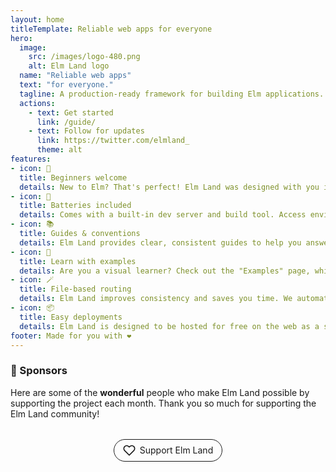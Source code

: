 ```yaml
---
layout: home
titleTemplate: Reliable web apps for everyone
hero:
  image: 
    src: /images/logo-480.png
    alt: Elm Land logo
  name: "Reliable web apps"
  text: "for everyone."
  tagline: A production-ready framework for building Elm applications. Build your next app with confidence, step by step.
  actions: 
    - text: Get started
      link: /guide/
    - text: Follow for updates
      link: https://twitter.com/elmland_
      theme: alt
features:
- icon: 🌱
  title: Beginners welcome
  details: New to Elm? That's perfect! Elm Land was designed with you in mind. Our guides are here to make you productive, fast!
- icon: 🔋
  title: Batteries included
  details: Comes with a built-in dev server and build tool. Access environment variables, easily work with NPM, TypeScript, add CSS files, and more!
- icon: 📚
  title: Guides & conventions
  details: Elm Land provides clear, consistent guides to help you answer common questions folks have when scaling their apps. You'll be able to leverage years of Elm best practices.
- icon: 🎨
  title: Learn with examples
  details: Are you a visual learner? Check out the "Examples" page, which shows official Elm Land examples alongside real world apps.
- icon: 🪄
  title: File-based routing
  details: Elm Land improves consistency and saves you time. We automatically connect your pages to URLs, using a simple file-naming convention.
- icon: 📦
  title: Easy deployments
  details: Elm Land is designed to be hosted for free on the web as a single-page application. Visit our guides on how to deploy your app with Netlify or Vercel.
footer: Made for you with ❤️
---
```


<script setup>
import { VPTeamMembers } from 'vitepress/theme'

const members = [
  {
    avatar: 'https://www.github.com/dbj.png',
    name: 'Dirk Johnson',
    title: '@dbj',
    links: [
      { icon: 'github', link: 'https://github.com/dbj' }
    ]
  },
  {
    avatar: 'https://www.github.com/ianmackenzie.png',
    name: 'Ian Mackenzie',
    title: '@ianmackenzie',
    links: [
      { icon: 'github', link: 'https://github.com/ianmackenzie' }
    ]
  },
]
</script>

<style>
  :root {
    --vp-home-hero-name-color: mediumseagreen;
  }
  .VPFeatures + div {
    padding: 0 64px;
    margin: 0 auto;
    max-width: 48em;
  }

  .VPFeatures + div h3 {
    font-size: 2rem;
    line-height: 1.2;
    margin-top: 4rem;
    margin-bottom: 1rem;
    font-family: var(--vp-font-family-header);
  }
  .VPTeamMembers {
    margin-top: 2rem;
  }
  .sponsor {
    border-radius: 2rem;
    border: solid 1px;
    padding: 0.5em 1em;
    text-decoration: none;
    display: inline-flex;
    align-items: center;
    gap: 0.5em;
    transition: border-color 100ms ease-in-out;
  }
  .flex {
    margin: 2rem auto;
    display: flex;
    justify-content: center;
  }

  .flex .icon {
    fill: currentColor;
    height: 20px;
    transition: fill 100ms ease-in-out;
  }

  .sponsor:hover {
    border-color: #cd2e90;
  }
  .sponsor:hover .icon {
    fill: #cd2e90;
  }
</style>


### 💖 Sponsors

Here are some of the __wonderful__ people who make Elm Land possible by supporting the project each month. Thank you so much for supporting the Elm Land community!

<VPTeamMembers size="small" :members="members" />

<div class="flex">
  <a class="sponsor" href="https://github.com/sponsors/ryannhg/">
    <svg xmlns="http://www.w3.org/2000/svg" viewBox="0 0 24 24" class="icon"><path d="M12,22.2c-0.3,0-0.5-0.1-0.7-0.3l-8.8-8.8c-2.5-2.5-2.5-6.7,0-9.2c2.5-2.5,6.7-2.5,9.2,0L12,4.3l0.4-0.4c0,0,0,0,0,0C13.6,2.7,15.2,2,16.9,2c0,0,0,0,0,0c1.7,0,3.4,0.7,4.6,1.9l0,0c1.2,1.2,1.9,2.9,1.9,4.6c0,1.7-0.7,3.4-1.9,4.6l-8.8,8.8C12.5,22.1,12.3,22.2,12,22.2zM7,4C5.9,4,4.7,4.4,3.9,5.3c-1.8,1.8-1.8,4.6,0,6.4l8.1,8.1l8.1-8.1c0.9-0.9,1.3-2,1.3-3.2c0-1.2-0.5-2.3-1.3-3.2l0,0C19.3,4.5,18.2,4,17,4c0,0,0,0,0,0c-1.2,0-2.3,0.5-3.2,1.3c0,0,0,0,0,0l-1.1,1.1c-0.4,0.4-1,0.4-1.4,0l-1.1-1.1C9.4,4.4,8.2,4,7,4z"></path></svg>
    <span>Support Elm Land</span>
  </a>
</div>
